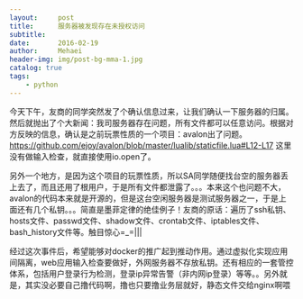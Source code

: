 ```yaml
---
layout:     post
title:      服务器被发现存在未授权访问
subtitle:   
date:       2016-02-19
author:     Mehaei
header-img: img/post-bg-mma-1.jpg
catalog: true
tags:
    - python
---
```

今天下午，友商的同学突然发了个确认信息过来，让我们确认一下服务器的归属。然后就抛出了个大新闻：我司服务器存在问题，所有文件都可以任意访问。根据对方反映的信息，确认是之前玩票性质的一个项目：avalon出了问题。https://github.com/ejoy/avalon/blob/master/lualib/staticfile.lua#L12-L17 这里没有做输入检查，就直接使用io.open了。

另外一个地方，是因为这个项目的玩票性质，所以SA同学随便找台空的服务器丢上去了，而且还用了根用户，于是所有文件都泄露了。。。本来这个也问题不大，avalon的代码本来就是开源的，但是这台空闲服务器是测试服务器之一，于是上面还有几个私钥。。。简直是墨菲定律的绝佳例子！友商的原话：遍历了ssh私钥、hosts文件、passwd文件、shadow文件、crontab文件、iptables文件、bash_history文件等。触目惊心=_=|||

经过这次事件后，希望能够对docker的推广起到推动作用。通过虚拟化实现应用间隔离，web应用输入检查要做好，外网服务器不存放私钥。还有相应的一套管控体系，包括用户登录行为检测，登录ip异常告警（非内网ip登录）等等。。另外就是，其实没必要自己撸代码啊，撸也只要撸业务层就好，静态文件交给nginx啊喂
